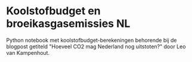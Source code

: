 # Koolstofbudget en broeikasgasemissies NL

Python notebook met koolstofbudget-berekeningen behorende bij de blogpost getiteld 
"Hoeveel CO2 mag Nederland nog uitstoten?"
door Leo van Kampenhout. 
